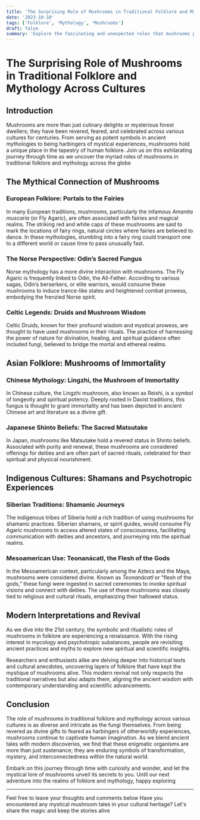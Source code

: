```yaml
---
title: 'The Surprising Role of Mushrooms in Traditional Folklore and Mythology Across Cultures'
date: '2023-10-10'
tags: ['Folklore', 'Mythology', 'Mushrooms']
draft: false
summary: 'Explore the fascinating and unexpected roles that mushrooms play in traditional folklore and mythology from various cultures around the world. Discover their symbolic meanings, legendary tales, and more'
---
```


# The Surprising Role of Mushrooms in Traditional Folklore and Mythology Across Cultures

## Introduction

Mushrooms are more than just culinary delights or mysterious forest dwellers; they have been revered, feared, and celebrated across various cultures for centuries. From serving as potent symbols in ancient mythologies to being harbingers of mystical experiences, mushrooms hold a unique place in the tapestry of human folklore. Join us on this exhilarating journey through time as we uncover the myriad roles of mushrooms in traditional folklore and mythology across the globe

## The Mythical Connection of Mushrooms

### European Folklore: Portals to the Fairies

In many European traditions, mushrooms, particularly the infamous *Amanita muscaria* (or Fly Agaric), are often associated with fairies and magical realms. The striking red and white caps of these mushrooms are said to mark the locations of fairy rings, natural circles where fairies are believed to dance. In these mythologies, stumbling into a fairy ring could transport one to a different world or cause time to pass unusually fast.

### The Norse Perspective: Odin’s Sacred Fungus

Norse mythology has a more divine interaction with mushrooms. The Fly Agaric is frequently linked to Odin, the All-Father. According to various sagas, Odin’s berserkers, or elite warriors, would consume these mushrooms to induce trance-like states and heightened combat prowess, embodying the frenzied Norse spirit.

### Celtic Legends: Druids and Mushroom Wisdom

Celtic Druids, known for their profound wisdom and mystical prowess, are thought to have used mushrooms in their rituals. The practice of harnessing the power of nature for divination, healing, and spiritual guidance often included fungi, believed to bridge the mortal and ethereal realms.

## Asian Folklore: Mushrooms of Immortality

### Chinese Mythology: Lingzhi, the Mushroom of Immortality

In Chinese culture, the Lingzhi mushroom, also known as Reishi, is a symbol of longevity and spiritual potency. Deeply rooted in Daoist traditions, this fungus is thought to grant immortality and has been depicted in ancient Chinese art and literature as a divine gift.

### Japanese Shinto Beliefs: The Sacred Matsutake

In Japan, mushrooms like Matsutake hold a revered status in Shinto beliefs. Associated with purity and renewal, these mushrooms are considered offerings for deities and are often part of sacred rituals, celebrated for their spiritual and physical nourishment.

## Indigenous Cultures: Shamans and Psychotropic Experiences

### Siberian Traditions: Shamanic Journeys

The indigenous tribes of Siberia hold a rich tradition of using mushrooms for shamanic practices. Siberian shamans, or spirit guides, would consume Fly Agaric mushrooms to access altered states of consciousness, facilitating communication with deities and ancestors, and journeying into the spiritual realms.

### Mesoamerican Use: Teonanácatl, the Flesh of the Gods

In the Mesoamerican context, particularly among the Aztecs and the Maya, mushrooms were considered divine. Known as *Teonanácatl* or “flesh of the gods,” these fungi were ingested in sacred ceremonies to invoke spiritual visions and connect with deities. The use of these mushrooms was closely tied to religious and cultural rituals, emphasizing their hallowed status.

## Modern Interpretations and Revival

As we dive into the 21st century, the symbolic and ritualistic roles of mushrooms in folklore are experiencing a renaissance. With the rising interest in mycology and psychotropic substances, people are revisiting ancient practices and myths to explore new spiritual and scientific insights.

Researchers and enthusiasts alike are delving deeper into historical texts and cultural anecdotes, uncovering layers of folklore that have kept the mystique of mushrooms alive. This modern revival not only respects the traditional narratives but also adapts them, aligning the ancient wisdom with contemporary understanding and scientific advancements.

## Conclusion

The role of mushrooms in traditional folklore and mythology across various cultures is as diverse and intricate as the fungi themselves. From being revered as divine gifts to feared as harbingers of otherworldly experiences, mushrooms continue to captivate human imagination. As we blend ancient tales with modern discoveries, we find that these enigmatic organisms are more than just sustenance; they are enduring symbols of transformation, mystery, and interconnectedness within the natural world.

Embark on this journey through time with curiosity and wonder, and let the mystical lore of mushrooms unveil its secrets to you. Until our next adventure into the realms of folklore and mythology, happy exploring

---

Feel free to leave your thoughts and comments below Have you encountered any mystical mushroom tales in your cultural heritage? Let's share the magic and keep the stories alive